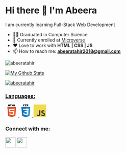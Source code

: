 # Hi there 👋 I'm Abeera

I am currently learning Full-Stack Web Development

- 👩‍🎓 Graduated in Computer Science
- 🌱 Currently enrolled at [Microverse](https://www.microverse.org/?grsf=nnlhmv)
- ❤️ Love to work with **HTML | CSS | JS**
- 📫 How to reach me: **abeeratahir2018@gmail.com**

<img src="https://komarev.com/ghpvc/?username=AbeeraTahir" alt="abeeratahir">

[![My Github Stats](https://github-readme-stats.vercel.app/api?username=AbeeraTahir)](https://github.com/AbeeraTahir/github-readme-stats)

<a href="https://github.com/ryo-ma/github-profile-trophy"><img src="https://github-profile-trophy.vercel.app/?username=AbeeraTahir" alt="abeeratahir" />

### Languages:
<a href="https://www.w3.org/html/" target="_blank" rel="noreferrer"> <img src="https://raw.githubusercontent.com/devicons/devicon/master/icons/html5/html5-original-wordmark.svg" alt="html5" width="40" height="40"/> </a> 
<a href="https://www.w3schools.com/css/" target="_blank" rel="noreferrer"> <img src="https://raw.githubusercontent.com/devicons/devicon/master/icons/css3/css3-original-wordmark.svg" alt="css3" width="40" height="40"/> </a>
<a href="https://developer.mozilla.org/en-US/docs/Web/JavaScript" target="_blank" rel="noreferrer"> <img src="https://raw.githubusercontent.com/devicons/devicon/master/icons/javascript/javascript-original.svg" alt="javascript" width="40" height="40"/> </a>

### Connect with me:
<a href="https://www.linkedin.com/in/abeera-tahir-961893176/" target="__blank"><img height="32" width="32" src="https://unpkg.com/simple-icons@v7/icons/linkedin.svg" /></a>
<a href="https://twitter.com/AbeeraTahir8" target="__blank"><img height="32" width="32" src="https://unpkg.com/simple-icons@v7/icons/twitter.svg" /></a>
